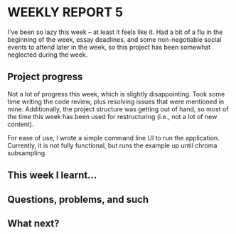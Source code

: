 # WEEKLY REPORT 5

I've been so lazy this week – at least it feels like it. Had a bit of a flu in the beginning of the week, essay deadlines, and some non-negotiable social events to attend later in the week, so this project has been somewhat neglected during the week.

## Project progress

Not a lot of progress this week, which is slightly disappointing. Took some time writing the code review, plus resolving issues that were mentioned in mine. Additionally, the project structure was getting out of hand, so most of the time this week has been used for restructuring (i.e., not a lot of new content).

For ease of use, I wrote a simple command line UI to run the application. Currently, it is not fully functional, but runs the example up until chroma subsampling.

## This week I learnt...

## Questions, problems, and such

## What next?
